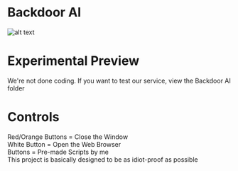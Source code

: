 # Backdoor AI
![alt text](https://github.com/L4CTOSE/Backdoor/blob/main/backdoor.png?raw=true) <br>

# Experimental Preview
We're not done coding. If you want to test our service, view the Backdoor AI folder <br>

# Controls
Red/Orange Buttons = Close the Window <br>
White Button = Open the Web Browser <br>
Buttons = Pre-made Scripts by me <br>
This project is basically designed to be as idiot-proof as possible <br>
